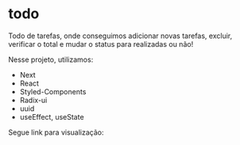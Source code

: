# todo
Todo de tarefas, onde conseguimos adicionar novas tarefas, excluir, verificar o total e mudar o status para realizadas ou não!

Nesse projeto, utilizamos: 
  * Next
  * React
  * Styled-Components
  * Radix-ui
  * uuid
  * useEffect, useState

Segue link para visualização: 
